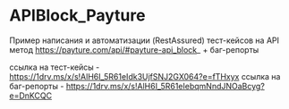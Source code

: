 # APIBlock_Payture
Пример написания и автоматизации (RestAssured) тест-кейсов на API метод https://payture.com/api/#payture-api_block_ + баг-репорты

ссылка на тест-кейсы - https://1drv.ms/x/s!AlH6I_5R61eIdk3UjfSNJ2GX064?e=fTHxyx
ссылка на баг-репорты - https://1drv.ms/x/s!AlH6I_5R61eIebqmNndJNOaBcyg?e=DnKCQC
